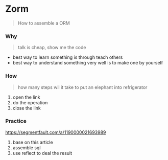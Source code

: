 # Zorm

> How to assemble a ORM

### Why

> talk is cheap, show me the code

* best way to learn something is through teach others
* best way to understand something very well is to make one by yourself

### How

> how many steps wil it take to put an elephant into refrigerator

1. open the link
2. do the operation
3. close the link

### Practice

https://segmentfault.com/a/1190000021693989

1. base on this article
2. assemble sql
3. use reflect to deal the result
